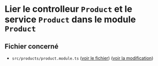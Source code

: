 # Lier le controlleur `Product` et le service `Product` dans le module `Product`

## Fichier concerné

- `src/products/product.module.ts` ([voir le fichier](./e-commerce/src/products/product.module.ts)) ([voir la modification](https://github.com/benjGam/E-Commerce-API-NW/commit/84515deb5a4d21b32db6e28dc76710eb50a1d73a#diff-3e4ac1c7e29b4a66da9516c97227f4679dc0ebbc58d81b398f75ee2902e9e445))